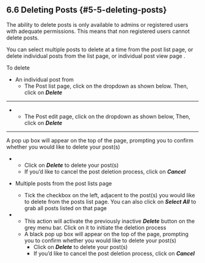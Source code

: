 ## 6.6 Deleting Posts {#5-5-deleting-posts}

The ability to delete posts is only available to admins or registered users with adequate permissions. This means that non registered users cannot delete posts.

You can select multiple posts to delete at a time from the post list page, or delete individual posts from the list page, or individual post view page .

To delete

* An individual post from
  * The Post list page, click on the dropdown as shown below. Then, click on _**Delete**_

---

* * The Post edit page, click on the dropdown as shown below, Then, click on _**Delete**_

---

A pop up box will appear on the top of the page, prompting you to confirm whether you would like to delete your post\(s\)

* * Click on _**Delete**_ to delete your post\(s\)
  * If you’d like to cancel the post deletion process, click on _**Cancel**_
* Multiple posts from the post lists page

  * Tick the checkbox on the left, adjacent to the post\(s\) you would like to delete from the posts list page. You can also click on _**Select All**_ to grab all posts listed on that page

* * This action will activate the previously inactive _**Delete**_ button on the grey menu bar. Click on it to initiate the deletion process
  * A black pop up box will appear on the top of the page, prompting you to confirm whether you would like to delete your post\(s\)
    * Click on _**Delete**_ to delete your post\(s\)
    * If you’d like to cancel the post deletion process, click on _**Cancel**_



